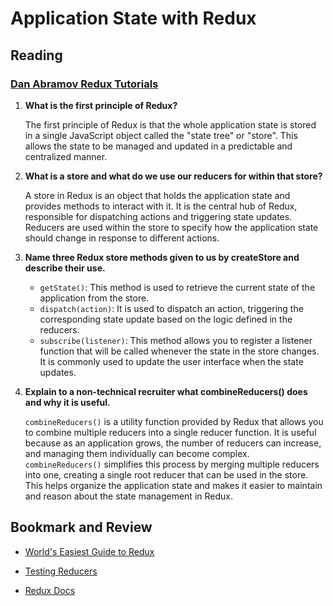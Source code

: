 # Application State with Redux

## Reading

### [Dan Abramov Redux Tutorials](https://egghead.io/courses/getting-started-with-redux)

1. **What is the first principle of Redux?**
   
   The first principle of Redux is that the whole application state is stored in a single JavaScript object called the "state tree" or "store". This allows the state to be managed and updated in a predictable and centralized manner.

2. **What is a store and what do we use our reducers for within that store?**
   
   A store in Redux is an object that holds the application state and provides methods to interact with it. It is the central hub of Redux, responsible for dispatching actions and triggering state updates. Reducers are used within the store to specify how the application state should change in response to different actions.

3. **Name three Redux store methods given to us by createStore and describe their use.**
   
   - `getState()`: This method is used to retrieve the current state of the application from the store.
   - `dispatch(action)`: It is used to dispatch an action, triggering the corresponding state update based on the logic defined in the reducers.
   - `subscribe(listener)`: This method allows you to register a listener function that will be called whenever the state in the store changes. It is commonly used to update the user interface when the state updates.

4. **Explain to a non-technical recruiter what combineReducers() does and why it is useful.**
   
   `combineReducers()` is a utility function provided by Redux that allows you to combine multiple reducers into a single reducer function. It is useful because as an application grows, the number of reducers can increase, and managing them individually can become complex. `combineReducers()` simplifies this process by merging multiple reducers into one, creating a single root reducer that can be used in the store. This helps organize the application state and makes it easier to maintain and reason about the state management in Redux.

## Bookmark and Review

- [World's Easiest Guide to Redux](https://medium.freecodecamp.org/understanding-redux-the-worlds-easiest-guide-to-beginning-redux-c695f45546f6)

- [Testing Reducers](https://medium.com/@netxm/testing-redux-reducers-with-jest-6653abbfe3e1)

- [Redux Docs](https://redux.js.org/)
